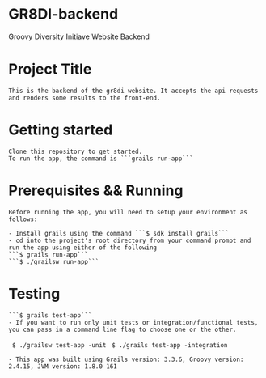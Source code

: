 # GR8DI-backend
Groovy Diversity Initiave Website Backend

# Project Title
    This is the backend of the gr8di website. It accepts the api requests and renders some results to the front-end.

# Getting started
    Clone this repository to get started.
    To run the app, the command is ```grails run-app```

# Prerequisites && Running
    Before running the app, you will need to setup your environment as follows:

    - Install grails using the command ```$ sdk install grails```
    - cd into the project's root directory from your command prompt and run the app using either of the following
    ```$ grails run-app```
    ```$ ./grailsw run-app```
# Testing
    ```$ grails test-app```
    - If you want to run only unit tests or integration/functional tests, you can pass in a command line flag to choose one or the other.
   ``` $ ./grailsw test-app -unit```
   ``` $ ./grails test-app -integration```

    - This app was built using Grails version: 3.3.6, Groovy version: 2.4.15, JVM version: 1.8.0 161





